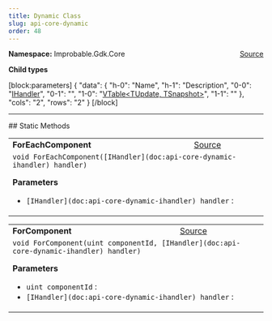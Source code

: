```yaml
---
title: Dynamic Class
slug: api-core-dynamic
order: 48
---
```


<p><b>Namespace:</b> Improbable.Gdk.Core<span style="float: right"><a href="https://www.github.com/spatialos/gdk-for-unity/blob/0.3.3/workers/unity/Packages/io.improbable.gdk.core/Dynamic/Dynamic.cs/#L24">Source</a></span></p>





</p>
<p><b>Child types</b></p>


[block:parameters]
{
  "data": {
    "h-0": "Name",
    "h-1": "Description",
    "0-0": "[IHandler](doc:api-core-dynamic-ihandler)",
    "0-1": "",
    "1-0": "[VTable<TUpdate, TSnapshot>](doc:api-core-dynamic-vtable)",
    "1-1": ""
  },
  "cols": "2",
  "rows": "2"
}
[/block]








</p>
<hr style="width:100%; border-top-color:#d8d8d8" />
## Static Methods


</p>


<table class="io-api-doc">    <tr>        <td class="io-api-doc-name"><a id="foreachcomponent-ihandler"></a><b>ForEachComponent</b></td>        <td class="io-api-doc-source"><a href="https://www.github.com/spatialos/gdk-for-unity/blob/0.3.3/workers/unity/Packages/io.improbable.gdk.core/Dynamic/Dynamic.cs/#L53">Source</a></td>    </tr>    <tr>        <td class="io-api-doc-content" colspan="2"><code>void ForEachComponent([IHandler](doc:api-core-dynamic-ihandler) handler)</code></p></p><b>Parameters</b><ul><li><code>[IHandler](doc:api-core-dynamic-ihandler) handler</code> : </li></ul></td>    </tr></table>
<table class="io-api-doc">    <tr>        <td class="io-api-doc-name"><a id="forcomponent-uint-ihandler"></a><b>ForComponent</b></td>        <td class="io-api-doc-source"><a href="https://www.github.com/spatialos/gdk-for-unity/blob/0.3.3/workers/unity/Packages/io.improbable.gdk.core/Dynamic/Dynamic.cs/#L61">Source</a></td>    </tr>    <tr>        <td class="io-api-doc-content" colspan="2"><code>void ForComponent(uint componentId, [IHandler](doc:api-core-dynamic-ihandler) handler)</code></p></p><b>Parameters</b><ul><li><code>uint componentId</code> : </li><li><code>[IHandler](doc:api-core-dynamic-ihandler) handler</code> : </li></ul></td>    </tr></table>





